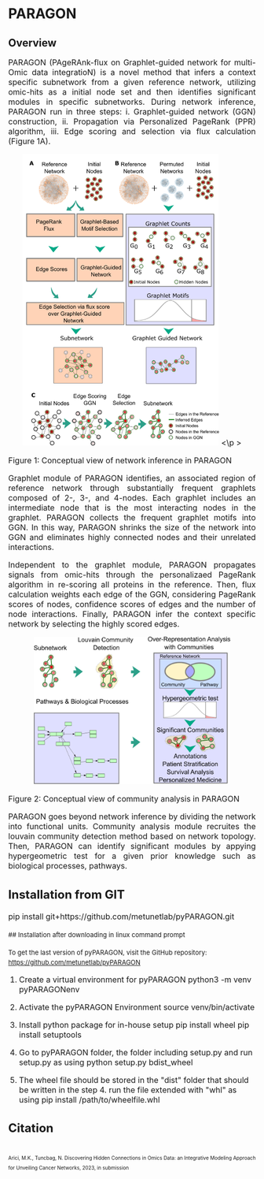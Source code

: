 # PARAGON 

## Overview  

<p align="justify"><font-weight="normal"><font size=3> PARAGON (PAgeRAnk-flux on Graphlet-guided network for multi-Omic data integratioN) is a novel method that infers a context specific subnetwork from a given reference network, utilizing omic-hits as a initial node set and then identifies significant modules in specific subnetworks. During network inference, PARAGON run in three steps:  i. Graphlet-guided network (GGN) construction, ii. Propagation via  Personalized PageRank (PPR) algorithm, iii. Edge scoring and selection via flux calculation (Figure 1A). <font> </p> 



<p align="center">    
<img " src="Concept_Figs/Network_Inference.png" width="400">
<\p >
                                                           
<p align="justify"><font-weight="normal"><font size=3>Figure 1:</font-weight> Conceptual view of network inference in PARAGON <font></p>
                                        
                                        
                                        
                                        
                                        
                                                                         
 
 
 
<p align="justify" font-weight="normal"><font size=3>Graphlet module of PARAGON identifies, an associated region of reference network through substantially frequent graphlets composed of 2-, 3-, and 4-nodes. Each graphlet includes an intermediate node that is the most interacting nodes in the graphlet. PARAGON collects the frequent graphlet motifs into GGN. In this way, PARAGON shrinks the size of the network into GGN and eliminates highly connected nodes and their unrelated interactions. <font> <p>

<p align="justify" font-weight="normal"><font size=3>Independent to the graphlet module, PARAGON propagates signals from omic-hits through the personalizaed PageRank algorithm in re-scoring all proteins in the reference. Then, flux calculation weights each edge of the GGN, considering PageRank scores of nodes, confidence scores of edges and the number of node interactions. Finally, PARAGON infer the context specific network by selecting the highly scored edges. <font> <p>



<p align="center"> 
<img src="Concept_Figs/Community__Analysis.png" width="400">
<p align="center"> 
<p align="justify"><font-weight="normal"><font size=> <font-weight="bold">Figure 2:</font-weight> Conceptual view of community analysis in PARAGON <p>



<p align="justify" font-weight="normal"><font size=3>PARAGON goes beyond network inference by dividing the network into functional units. Community analysis module recruites the louvain community detection method based on network topology. Then, PARAGON can identify significant modules by appying hypergeometric test for a given prior knowledge such as biological processes, pathways. </p>   
                                       

                                    
## Installation from GIT
<p align="justify" font-weight="normal"><font size=3>
pip install git+https://github.com/metunetlab/pyPARAGON.git

                                       
                                       
                               
<p align="justify" font-weight="normal"><font size=2>
## Installation after downloading in linux command prompt

To get the last version of pyPARAGON, visit the GitHub repository: https://github.com/metunetlab/pyPARAGON

<p align="justify" font-weight="normal"><font size=3>

1. Create a virtual environment for pyPARAGON
python3 -m venv pyPARAGONenv

2. Activate the pyPARAGON Environment 
source venv/bin/activate

3. Install python package for in-house setup
pip install wheel
pip install setuptools

4. Go to pyPARAGON folder, the folder including setup.py and run setup.py as using
python setup.py bdist_wheel

5. The wheel file should be stored in the "dist" folder that should be written in the step 4. run the file extended with "whl" as using
pip install /path/to/wheelfile.whl 
                                       
                                       
## Citation <h2>      
    
<p align="justify" font-weight="normal"><font size=1>
Arici, M.K., Tuncbag, N. Discovering Hidden Connections in Omics Data: an Integrative Modeling Approach for Unveiling Cancer Networks, 2023, in submission </p>




